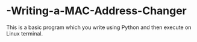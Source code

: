 # -Writing-a-MAC-Address-Changer
This is a basic program which you write using Python and then execute on Linux terminal.
